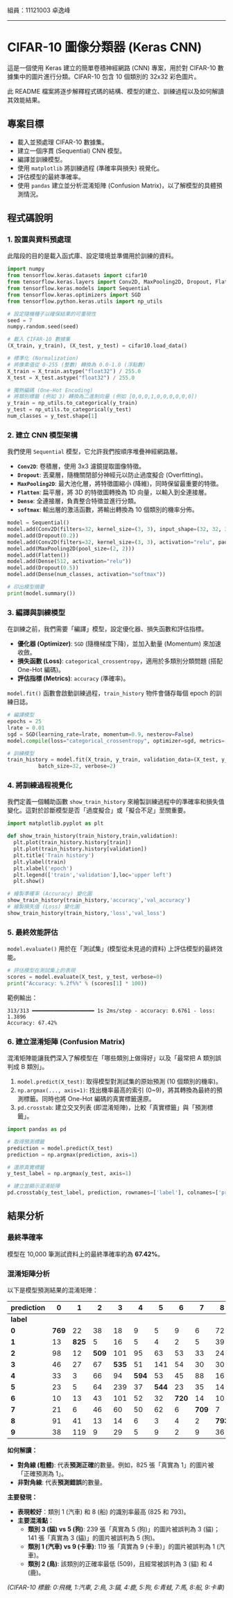 組員：11121003 卓逸峰

-----

# CIFAR-10 圖像分類器 (Keras CNN)

這是一個使用 Keras 建立的簡單卷積神經網路 (CNN) 專案，用於對 CIFAR-10 數據集中的圖片進行分類。CIFAR-10 包含 10 個類別的 32x32 彩色圖片。

此 README 檔案將逐步解釋程式碼的結構、模型的建立、訓練過程以及如何解讀其效能結果。

## 專案目標

  * 載入並預處理 CIFAR-10 數據集。
  * 建立一個序貫 (Sequential) CNN 模型。
  * 編譯並訓練模型。
  * 使用 `matplotlib` 將訓練過程 (準確率與損失) 視覺化。
  * 評估模型的最終準確率。
  * 使用 `pandas` 建立並分析混淆矩陣 (Confusion Matrix)，以了解模型的具體預測情況。

## 程式碼說明

### 1\. 設置與資料預處理

此階段的目的是載入函式庫、設定環境並準備用於訓練的資料。

```python
import numpy
from tensorflow.keras.datasets import cifar10
from tensorflow.keras.layers import Conv2D, MaxPooling2D, Dropout, Flatten, Dense
from tensorflow.keras.models import Sequential
from tensorflow.keras.optimizers import SGD
from tensorflow.python.keras.utils import np_utils

# 設定隨機種子以確保結果的可重現性
seed = 7
numpy.random.seed(seed)

# 載入 CIFAR-10 數據集
(X_train, y_train), (X_test, y_test) = cifar10.load_data()

# 標準化 (Normalization)
# 將像素值從 0-255 (整數) 轉換為 0.0-1.0 (浮點數)
X_train = X_train.astype("float32") / 255.0
X_test = X_test.astype("float32") / 255.0

# 獨熱編碼 (One-Hot Encoding)
# 將類別標籤 (例如 3) 轉換為二進制向量 (例如 [0,0,0,1,0,0,0,0,0,0])
y_train = np_utils.to_categorical(y_train)
y_test = np_utils.to_categorical(y_test)
num_classes = y_test.shape[1]
```

### 2\. 建立 CNN 模型架構

我們使用 `Sequential` 模型，它允許我們按順序堆疊神經網路層。

  * **`Conv2D`**: 卷積層，使用 3x3 濾鏡提取圖像特徵。
  * **`Dropout`**: 丟棄層，隨機關閉部分神經元以防止過度擬合 (Overfitting)。
  * **`MaxPooling2D`**: 最大池化層，將特徵圖縮小 (降維)，同時保留最重要的特徵。
  * **`Flatten`**: 扁平層，將 3D 的特徵圖轉換為 1D 向量，以輸入到全連接層。
  * **`Dense`**: 全連接層，負責整合特徵並進行分類。
  * **`softmax`**: 輸出層的激活函數，將輸出轉換為 10 個類別的機率分佈。



```python
model = Sequential()
model.add(Conv2D(filters=32, kernel_size=(3, 3), input_shape=(32, 32, 3), padding="same", activation="relu"))
model.add(Dropout(0.2))
model.add(Conv2D(filters=32, kernel_size=(3, 3), activation="relu", padding="same"))
model.add(MaxPooling2D(pool_size=(2, 2)))
model.add(Flatten())
model.add(Dense(512, activation="relu"))
model.add(Dropout(0.5))
model.add(Dense(num_classes, activation="softmax"))

# 印出模型摘要
print(model.summary())
```

### 3\. 編譯與訓練模型

在訓練之前，我們需要「編譯」模型，設定優化器、損失函數和評估指標。

  * **優化器 (Optimizer)**: `SGD` (隨機梯度下降)，並加入動量 (Momentum) 來加速收斂。
  * **損失函數 (Loss)**: `categorical_crossentropy`，適用於多類別分類問題 (搭配 One-Hot 編碼)。
  * **評估指標 (Metrics)**: `accuracy` (準確率)。

`model.fit()` 函數會啟動訓練過程，`train_history` 物件會儲存每個 epoch 的訓練日誌。

```python
# 編譯模型
epochs = 25
lrate = 0.01
sgd = SGD(learning_rate=lrate, momentum=0.9, nesterov=False)
model.compile(loss="categorical_crossentropy", optimizer=sgd, metrics=["accuracy"])

# 訓練模型
train_history = model.fit(X_train, y_train, validation_data=(X_test, y_test), epochs=epochs,
          batch_size=32, verbose=2)
```

### 4\. 將訓練過程視覺化

我們定義一個輔助函數 `show_train_history` 來繪製訓練過程中的準確率和損失值變化。這對於診斷模型是否「過度擬合」或「擬合不足」至關重要。

```python
import matplotlib.pyplot as plt

def show_train_history(train_history,train,validation):
  plt.plot(train_history.history[train])
  plt.plot(train_history.history[validation])
  plt.title('Train history')
  plt.ylabel(train)
  plt.xlabel('epoch')
  plt.legend(['train','validation'],loc='upper left')
  plt.show()

# 繪製準確率 (Accuracy) 變化圖
show_train_history(train_history,'accuracy','val_accuracy')
# 繪製損失值 (Loss) 變化圖
show_train_history(train_history,'loss','val_loss')
```

### 5\. 最終效能評估

`model.evaluate()` 用於在「測試集」(模型從未見過的資料) 上評估模型的最終效能。

```python
# 評估模型在測試集上的表現
scores = model.evaluate(X_test, y_test, verbose=0)
print("Accuracy: %.2f%%" % (scores[1] * 100))
```

範例輸出：

```
313/313 ━━━━━━━━━━━━━━━━━━━━ 1s 2ms/step - accuracy: 0.6761 - loss: 1.3896
Accuracy: 67.42%
```

### 6\. 建立混淆矩陣 (Confusion Matrix)

混淆矩陣能讓我們深入了解模型在「哪些類別上做得好」以及「最常把 A 類別誤判成 B 類別」。

1.  `model.predict(X_test)`: 取得模型對測試集的原始預測 (10 個類別的機率)。
2.  `np.argmax(..., axis=1)`: 找出機率最高的索引 (0\~9)，將其轉換為最終的預測標籤。同時也將 One-Hot 編碼的真實標籤還原。
3.  `pd.crosstab`: 建立交叉列表 (即混淆矩陣)，比較「真實標籤」與「預測標籤」。



```python
import pandas as pd

# 取得預測標籤
prediction = model.predict(X_test)
prediction = np.argmax(prediction, axis=1)

# 還原真實標籤
y_test_label = np.argmax(y_test, axis=1)

# 建立並顯示混淆矩陣
pd.crosstab(y_test_label, prediction, rownames=['label'], colnames=['prediction'])
```

## 結果分析

### 最終準確率

模型在 10,000 筆測試資料上的最終準確率約為 **67.42%**。

### 混淆矩陣分析

以下是模型預測結果的混淆矩陣：

| prediction | 0 | 1 | 2 | 3 | 4 | 5 | 6 | 7 | 8 | 9 |
| :--- | --- | --- | --- | --- | --- | --- | --- | --- | --- | --- |
| **label** | | | | | | | | | | |
| **0** | **769** | 22 | 38 | 18 | 9 | 5 | 9 | 6 | 72 | 52 |
| **1** | 13 | **825** | 5 | 16 | 5 | 4 | 2 | 5 | 39 | 86 |
| **2** | 98 | 12 | **509** | 101 | 95 | 63 | 53 | 33 | 24 | 12 |
| **3** | 46 | 27 | 67 | **535** | 51 | 141 | 54 | 30 | 30 | 19 |
| **4** | 33 | 3 | 66 | 94 | **594** | 53 | 45 | 88 | 16 | 8 |
| **5** | 23 | 5 | 64 | 239 | 37 | **544** | 23 | 35 | 14 | 16 |
| **6** | 10 | 13 | 43 | 101 | 52 | 32 | **720** | 14 | 10 | 5 |
| **7** | 21 | 6 | 46 | 60 | 50 | 62 | 6 | **709** | 7 | 33 |
| **8** | 91 | 41 | 13 | 14 | 6 | 3 | 4 | 2 | **793** | 33 |
| **9** | 38 | 119 | 9 | 29 | 5 | 9 | 2 | 9 | 36 | **744** |

**如何解讀：**

  * **對角線 (粗體)**: 代表**預測正確**的數量。例如，825 張「真實為 1」的圖片被「正確預測為 1」。
  * **非對角線**: 代表**預測錯誤**的數量。

**主要發現：**

  * **表現較好**：類別 1 (汽車) 和 8 (船) 的識別率最高 (825 和 793)。
  * **主要混淆點**：
      * **類別 3 (貓) vs 5 (狗)**: 239 張「真實為 5 (狗)」的圖片被誤判為 3 (貓)；141 張「真實為 3 (貓)」的圖片被誤判為 5 (狗)。
      * **類別 1 (汽車) vs 9 (卡車)**: 119 張「真實為 9 (卡車)」的圖片被誤判為 1 (汽車)。
      * **類別 2 (鳥)**: 該類別的正確率最低 (509)，且經常被誤判為 3 (貓) 和 4 (鹿)。

*(CIFAR-10 標籤: 0:飛機, 1:汽車, 2:鳥, 3:貓, 4:鹿, 5:狗, 6:青蛙, 7:馬, 8:船, 9:卡車)*
